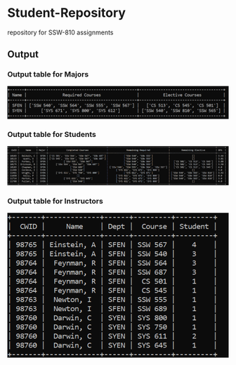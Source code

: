# Student-Repository

repository for SSW-810 assignments

## Output

### Output table for Majors

![Majors](/img/majors.PNG "Output table for Majors")

### Output table for Students

![Students](/img/students.PNG "")

### Output table for Instructors

![Majors](/img/instructors.PNG)
